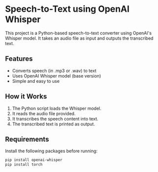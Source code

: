 # Speech-to-Text using OpenAI Whisper

This project is a Python-based speech-to-text converter using OpenAI's Whisper model. It takes an audio file as input and outputs the transcribed text.

## Features

- Converts speech (in .mp3 or .wav) to text
- Uses OpenAI Whisper model (base version)
- Simple and easy to use

## How it Works

1. The Python script loads the Whisper model.
2. It reads the audio file provided.
3. It transcribes the speech content into text.
4. The transcribed text is printed as output.

## Requirements

Install the following packages before running:

```bash
pip install openai-whisper
pip install torch
